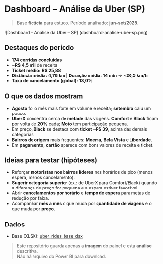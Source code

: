 # Dashboard – Análise da Uber (SP)

> Base **fictícia** para estudo. Período analisado: **jun–set/2025**.

![Dashboard – Análise da Uber – SP] (dashboard-analise-uber-sp.png)

## Destaques do período
- **174 corridas concluídas**
- **~R$ 4,5 mil** de receita
- **Ticket médio:** **R$ 25,88**
- **Distância média:** **4,78 km**  |  **Duração média:** **14 min**  → ~**20,5 km/h**
- **Taxa de cancelamento (global):** **13,0%**

## O que os dados mostram
- **Agosto** foi o mês mais forte em volume e receita; **setembro** caiu um pouco.
- **UberX** concentra cerca de **metade** das viagens. **Comfort** e **Black** ficam por volta de **20%** cada; **Moto** tem participação pequena.
- Em preço, **Black** se destaca com **ticket ~R$ 39**, acima das demais categorias.
- **Bairros de origem** mais frequentes: **Moema**, **Bela Vista** e **Liberdade**.
- Em **pagamento**, **cartão** aparece com bons valores de receita e ticket.

## Ideias para testar (hipóteses)
- Reforçar **motoristas nos bairros líderes** nos horários de pico (menos espera, menos cancelamento).
- **Sugerir categoria superior** (ex.: de UberX para Comfort/Black) quando a diferença de preço for pequena e a espera estiver favorável.
- Abrir **cancelamentos por horário** e **tempo de espera** para metas de redução por faixa.
- Acompanhar **mês a mês** o que muda por **quantidade de viagens** e o que muda por **preço**.

## Dados
- Base (XLSX): [uber_rides_base.xlsx](uber_rides_base.xlsx)

> Este repositório guarda apenas a **imagem** do painel e esta **análise** descritiva.  
> Não há arquivo do Power BI para download.
